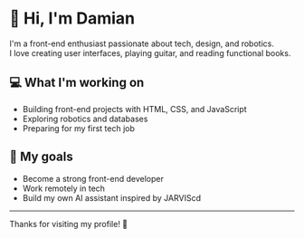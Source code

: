 # 👋 Hi, I'm Damian

I'm a front-end enthusiast passionate about tech, design, and robotics.  
I love creating user interfaces, playing guitar, and reading functional books.

## 💻 What I'm working on
- Building front-end projects with HTML, CSS, and JavaScript
- Exploring robotics and databases
- Preparing for my first tech job

## 🚀 My goals
- Become a strong front-end developer
- Work remotely in tech
- Build my own AI assistant inspired by JARVIScd 
---

Thanks for visiting my profile! 🚀

